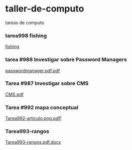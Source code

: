 
# taller-de-computo
tareas de computo


### tarea998 fishing
[fishing](https://drive.google.com/file/d/14SSOADB-i2yJrFTxEX-dPFGkuPVzF5C5/view?usp=sharing)


### tarea #988 Investigar sobre Password Managers
[passwordmanager.pdf.pdf](https://github.com/user-attachments/files/22537874/passwordmanager.pdf.pdf)

### Tarea #987 Investigar sobre CMS
[CMS.pdf](https://github.com/user-attachments/files/22597651/CMS.pdf)

### Tarea #992 mapa conceptual
[Tarea992-articulo.png.pdf](https://github.com/user-attachments/files/22821747/Tarea992-articulo.png.pdf)|

### Tarea993-rangos
[Tarea993-rangos.pdf.docx](https://github.com/user-attachments/files/22949896/Tarea993-rangos.pdf.docx)


